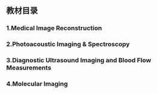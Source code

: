 ## 教材目录

### 1.Medical Image Reconstruction
### 2.Photoacoustic Imaging & Spectroscopy
### 3.Diagnostic Ultrasound Imaging and Blood Flow Measurements
### 4.Molecular Imaging
